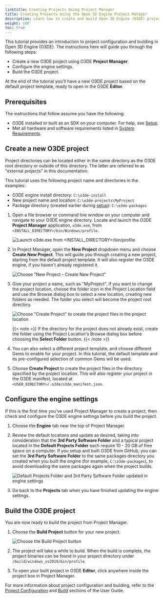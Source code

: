 ```yaml
---
linktitle: Creating Projects Using Project Manager
title: Creating Projects Using the Open 3D Engine Project Manager
description: Learn how to create and build Open 3D Engine (O3DE) projects from the default project template using the Project Manager tool.
weight: 100
toc: true
---
```


This tutorial provides an introduction to project configuration and building in Open 3D Engine (O3DE). The instructions here will guide you through the following steps:

* Create a new O3DE project using O3DE **Project Manager**.
* Configure the engine settings.
* Build the O3DE project.

At the end of the tutorial you'll have a new O3DE project based on the default project template, ready to open in the O3DE **Editor**.

## Prerequisites

The instructions that follow assume you have the following:

* O3DE installed or built as an SDK on your computer. For help, see [Setup](/docs/welcome-guide/setup).
* Met all hardware and software requirements listed in [System Requirements](/docs/welcome-guide/setup/requirements).

## Create a new O3DE project

Project directories can be located either in the same directory as the O3DE root directory or outside of this directory. The latter are referred to as "external projects" in this documentation.

This tutorial uses the following project name and directories in the examples:

* O3DE engine install directory: `C:\o3de-install`
* New project name and location: `C:\o3de-projects\MyProject`
* Package directory (created earlier during [setup](/docs/welcome-guide/setup/setup-from-github/#build-the-engine)): `C:\o3de-packages`

1. Open a file browser or command line window on your computer and navigate to your O3DE engine directory. Locate and launch the O3DE **Project Manager** application, `o3de.exe`, from `<INSTALL_DIRECTORY>/bin/Windows/profile`.

    ![Launch o3de.exe from <INSTALL_DIRECTORY>/bin/profile](/images/welcome-guide/project-manager-location.png)

1. In Project Manager, open the **New Project** dropdown menu and choose **Create New Project**. This will guide you through creating a new project, starting from the default project template. It will also register the O3DE engine, if you haven't already registered it.

    ![Choose "New Project - Create New Project"](/images/welcome-guide/project-manager-create-new-project.png)

1. Give your project a name, such as "MyProject". If you want to change the project location, choose the folder icon in the Project Location field and use the Browse dialog box to select a new location, creating new folders as needed. The folder you select will become the project root directory.

    ![Choose "Create Project" to create the project files in the project location](/images/welcome-guide/project-manager-create-project.png)

    {{< note >}}
If the directory for the project does not already exist, create the folder using the Project Location's Browse dialog box before choosing the **Select Folder** button.
    {{< /note >}}

1. You can also select a different project template, and choose different Gems to enable for your project. In this tutorial, the default template and its pre-configured selection of common Gems will be used.

1. Choose **Create Project** to create the project files in the directory specified by the project location. This will also register your project in the O3DE manifest, located at `<USER_DIRECTORY>/.o3de/o3de_manifest.json`.

## Configure the engine settings

If this is the first time you've used Project Manager to create a project, then check and configure the O3DE engine settings before you build the project.

1. Choose the **Engine** tab near the top of Project Manager.

1. Review the default locations and update as desired, taking into consideration that the **3rd Party Software Folder** and a typical project located in the **Default Projects Folder** each require 10 - 20 GB of free space on a computer. If you setup and built O3DE from GitHub, you can set the **3rd Party Software Folder** to the same packages directory you created when you built the engine (for example, `C:\o3de-packages`), to avoid downloading the same packages again when the project builds.

    ![Default Projects Folder and 3rd Party Software Folder updated in engine settings](/images/welcome-guide/project-manager-engine-settings-adjusted.png)

1. Go back to the **Projects** tab when you have finished updating the engine settings.

## Build the O3DE project

You are now ready to build the project from Project Manager.

1. Choose the **Build Project** button for your new project.

    ![Choose the Build Project button](/images/welcome-guide/project-manager-build-project.png)

1. The project will take a while to build. When the build is complete, the project binaries can be found in your project directory under `/build/windows_vs2019/bin/profile`.

1. To open your built project in O3DE **Editor**, click anywhere inside the project box in Project Manager.

For more information about project configuration and building, refer to the [Project Configuration](/docs/user-guide/project-config) and [Build](/docs/user-guide/build) sections of the User Guide.
